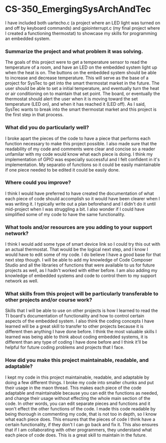 # CS-350_EmergingSysArchAndTec

I have included both uartecho.c (a project where an LED light was turned on and off by keyboard commands) and gpiointerrupt.c (my final project where I created a functioning thermostat) to showcase my skills for programming an embedded system. 

### Summarize the project and what problem it was solving.
The goals of this project were to get a temperature sensor to read the temperature of a room, and have an LED on the embedded system light up when the heat is on. The buttons on the embedded system should be able to increase and decrease temperature. This will serve as the base of a project for SysTec to get into the smart thermostat market in the future. The user should be able to set a initial temperature, and eventually turn the heat or air conditioning on to maintain that set point. The board, or eventually the thermostat should alert the user when it is moving toward the set temperature (LED on), and when it has reached it (LED off). As I said, SysTec wants to break into the smart thermostat market and this project is the first step in that process.  

### What did you do particularly well?
I broke apart the pieces of the code to have a piece that performs each function necessary to make this project possible. I also made sure that the readability of my code and comments were clear and concise so a reader unfamilar with my code would know what each piece is doing. I think my implementation of GPIO was especially successful and I felt confident in it's implementation. My separatio of functions so it could be easily maintainable if one piece needed to be edited it could be easily done.  

### Where could you improve?
I think I would have preferred to have created the documentation of what each piece of code should accomplish so it would have been clearer when I was writing it. I typically write out a plan beforehand and I didn't do it until mid-project when I was struggling a bit. I also wonder if I could have simplified some of my code to have the same functionality. 

### What tools and/or resources are you adding to your support network?
I think I would add some type of smart device link so I could try this out with an actual thermostat. That would be the logical next step, and I know I would have to edit some of my code. I do believe I have a good base for that next step though. I will be able to add my knowledge of Code Composer Studio and all the libraries of functions that were available to us for future projects as well, as I hadn't worked with either before. I am also adding my knowledge of embedded systems and code to control them to my support network as well. 

### What skills from this project will be particularly transferable to other projects and/or course work?
Skills that I will be able to use on other projects is how I learned to read the TI board's documentation of functionality and how to control certain aspects of the embedded system. I also think the coding concepts I have learned will be a great skill to transfer to other projects because it is different then anything I have done before. I think the most valuable skills I learned was being able to think about coding embedded systems, it is different than any type of coding I have done before and I think it'll be helpful for future coding problems and projects that I face. 

###  How did you make this project maintainable, readable, and adaptable?
I kept my code in this project maintainable, readable, and adaptable by doing a few different things. I broke my code into smaller chunks and put their usage in the maon thread. This makes each piece of the code adaptable and maintainable because you can edit the functions as needed, and change their usage without effecting the whole main section of the code. In other words, you can edit separate pieces and functions and it won't effect the other functions of the code. I made this code readable by being thorough in commenting my code, that is not too in depth, so I know what each piece does. This ensures that the pieces of code I think have a certain functionality, if they don't I can go back and fix it. This also ensures that if I am collaborating with other programmers, they understand what each piece of code does. This is a great skill to maintain in the future. 
